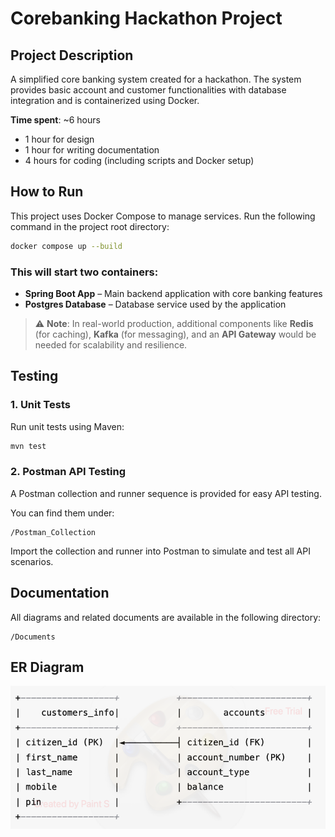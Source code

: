 # Corebanking Hackathon Project

## Project Description

A simplified core banking system created for a hackathon. The system provides basic account and customer functionalities with database integration and is containerized using Docker.

**Time spent**: ~6 hours
- 1 hour for design
- 1 hour for writing documentation
- 4 hours for coding (including scripts and Docker setup)

## How to Run

This project uses Docker Compose to manage services. Run the following command in the project root directory:

```bash
docker compose up --build
```

### This will start two containers:

- **Spring Boot App** – Main backend application with core banking features
- **Postgres Database** – Database service used by the application

> ⚠️ **Note**: In real-world production, additional components like **Redis** (for caching), **Kafka** (for messaging), and an **API Gateway** would be needed for scalability and resilience.

## Testing

### 1. Unit Tests

Run unit tests using Maven:

```bash
mvn test
```

### 2. Postman API Testing

A Postman collection and runner sequence is provided for easy API testing.

You can find them under:

```
/Postman_Collection
```

Import the collection and runner into Postman to simulate and test all API scenarios.

## Documentation

All diagrams and related documents are available in the following directory:

```
/Documents
```

## ER Diagram

![ER Diagram](Documents/diagrams/er_diagram_1.png)
